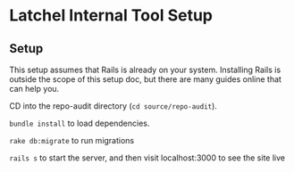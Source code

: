 # Latchel Internal Tool Setup

## Setup

This setup assumes that Rails is already on your system. Installing Rails is outside the scope of this setup doc, but there are many guides online that can help you.

CD into the repo-audit directory (`cd source/repo-audit`).

`bundle install` to load dependencies.

`rake db:migrate` to run migrations

`rails s` to start the server, and then visit localhost:3000 to see the site live